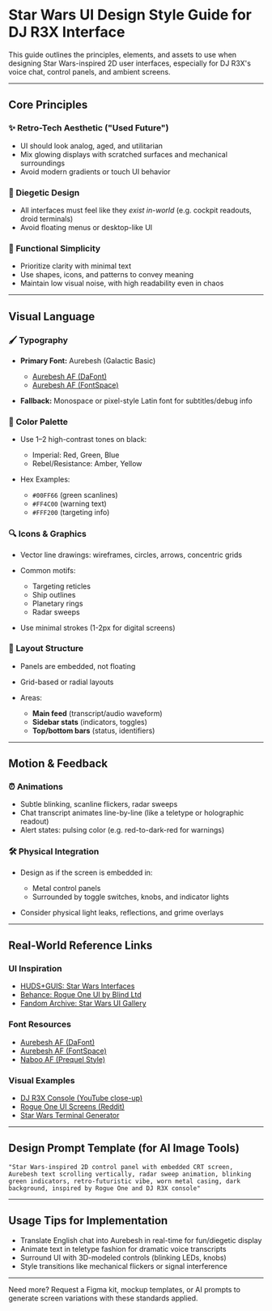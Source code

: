 # Star Wars UI Design Style Guide for DJ R3X Interface

This guide outlines the principles, elements, and assets to use when designing Star Wars-inspired 2D user interfaces, especially for DJ R3X's voice chat, control panels, and ambient screens.

---

## Core Principles

### ✨ Retro-Tech Aesthetic ("Used Future")

* UI should look analog, aged, and utilitarian
* Mix glowing displays with scratched surfaces and mechanical surroundings
* Avoid modern gradients or touch UI behavior

### 🌌 Diegetic Design

* All interfaces must feel like they *exist in-world* (e.g. cockpit readouts, droid terminals)
* Avoid floating menus or desktop-like UI

### 🔢 Functional Simplicity

* Prioritize clarity with minimal text
* Use shapes, icons, and patterns to convey meaning
* Maintain low visual noise, with high readability even in chaos

---

## Visual Language

### 🖌 Typography

* **Primary Font:** Aurebesh (Galactic Basic)

  * [Aurebesh AF (DaFont)](https://www.dafont.com/aurebesh.af.font)
  * [Aurebesh AF (FontSpace)](https://www.fontspace.com/aurebesh-af-font-f9623)
* **Fallback:** Monospace or pixel-style Latin font for subtitles/debug info

### 🌈 Color Palette

* Use 1–2 high-contrast tones on black:

  * Imperial: Red, Green, Blue
  * Rebel/Resistance: Amber, Yellow
* Hex Examples:

  * `#00FF66` (green scanlines)
  * `#FF4C00` (warning text)
  * `#FFF200` (targeting info)

### 🔍 Icons & Graphics

* Vector line drawings: wireframes, circles, arrows, concentric grids
* Common motifs:

  * Targeting reticles
  * Ship outlines
  * Planetary rings
  * Radar sweeps
* Use minimal strokes (1-2px for digital screens)

### 📄 Layout Structure

* Panels are embedded, not floating
* Grid-based or radial layouts
* Areas:

  * **Main feed** (transcript/audio waveform)
  * **Sidebar stats** (indicators, toggles)
  * **Top/bottom bars** (status, identifiers)

---

## Motion & Feedback

### ⏰ Animations

* Subtle blinking, scanline flickers, radar sweeps
* Chat transcript animates line-by-line (like a teletype or holographic readout)
* Alert states: pulsing color (e.g. red-to-dark-red for warnings)

### 🛠️ Physical Integration

* Design as if the screen is embedded in:

  * Metal control panels
  * Surrounded by toggle switches, knobs, and indicator lights
* Consider physical light leaks, reflections, and grime overlays

---

## Real-World Reference Links

### UI Inspiration

* [HUDS+GUIS: Star Wars Interfaces](https://hudsandguis.com/star-wars-ui/)
* [Behance: Rogue One UI by Blind Ltd](https://www.behance.net/gallery/54038327/Star-Wars-Rogue-One-FUI)
* [Fandom Archive: Star Wars UI Gallery](https://starwars.fandom.com/wiki/Category:User_interfaces)

### Font Resources

* [Aurebesh AF (DaFont)](https://www.dafont.com/aurebesh.af.font)
* [Aurebesh AF (FontSpace)](https://www.fontspace.com/aurebesh-af-font-f9623)
* [Naboo AF (Prequel Style)](https://www.fontspace.com/naboo-af-font-f9636)

### Visual Examples

* [DJ R3X Console (YouTube close-up)](https://www.youtube.com/results?search_query=dj+r3x+console+oga%27s+cantina)
* [Rogue One UI Screens (Reddit)](https://www.reddit.com/r/cassettefuturism/comments/6o8az2/rogue_one_interface_design_is_a_masterpiece/)
* [Star Wars Terminal Generator](https://www.terminusmaker.com/)

---

## Design Prompt Template (for AI Image Tools)

```
"Star Wars-inspired 2D control panel with embedded CRT screen, Aurebesh text scrolling vertically, radar sweep animation, blinking green indicators, retro-futuristic vibe, worn metal casing, dark background, inspired by Rogue One and DJ R3X console"
```

---

## Usage Tips for Implementation

* Translate English chat into Aurebesh in real-time for fun/diegetic display
* Animate text in teletype fashion for dramatic voice transcripts
* Surround UI with 3D-modeled controls (blinking LEDs, knobs)
* Style transitions like mechanical flickers or signal interference

---

Need more? Request a Figma kit, mockup templates, or AI prompts to generate screen variations with these standards applied.
